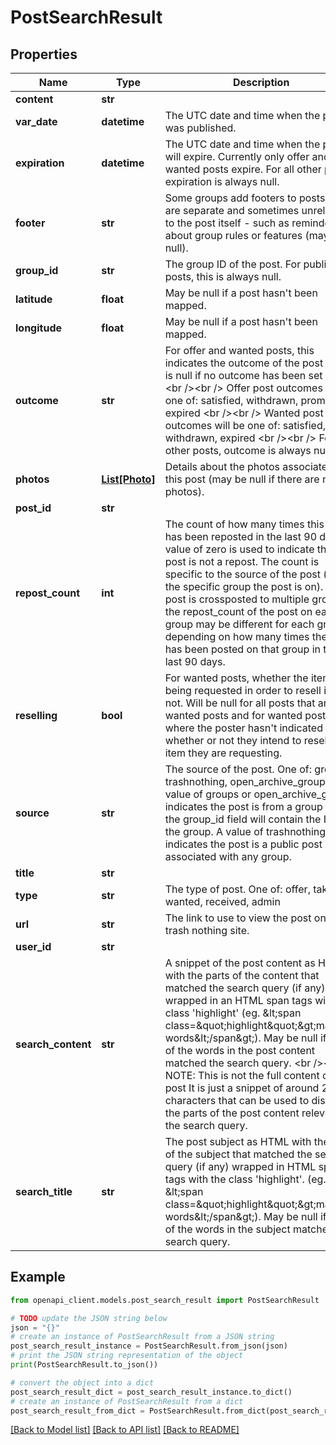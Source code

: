 # PostSearchResult


## Properties

Name | Type | Description | Notes
------------ | ------------- | ------------- | -------------
**content** | **str** |  | [optional] 
**var_date** | **datetime** | The UTC date and time when the post was published. | [optional] 
**expiration** | **datetime** | The UTC date and time when the post will expire.   Currently only offer and wanted posts expire.  For all other posts, expiration is always null.  | [optional] 
**footer** | **str** | Some groups add footers to posts that are separate and sometimes unrelated to the post itself - such as reminders about group rules or features (may be null). | [optional] 
**group_id** | **str** | The group ID of the post.  For public posts, this is always null.  | [optional] 
**latitude** | **float** | May be null if a post hasn&#39;t been mapped. | [optional] 
**longitude** | **float** | May be null if a post hasn&#39;t been mapped. | [optional] 
**outcome** | **str** | For offer and wanted posts, this indicates the outcome of the post which is null if no outcome has been set yet.   &lt;br /&gt;&lt;br /&gt; Offer post outcomes will be one of: satisfied, withdrawn, promised, expired &lt;br /&gt;&lt;br /&gt; Wanted post outcomes will be one of: satisfied, withdrawn, expired &lt;br /&gt;&lt;br /&gt; For all other posts, outcome is always null.  | [optional] 
**photos** | [**List[Photo]**](Photo.md) | Details about the photos associated with this post (may be null if there are no photos). | [optional] 
**post_id** | **str** |  | [optional] 
**repost_count** | **int** | The count of how many times this post has been reposted in the last 90 days. A value of zero is used to indicate that the post is not a repost. The count is specific to the source of the post (eg. the specific group the post is on). If a post is crossposted to multiple groups, the repost_count of the post on each group may be different for each group depending on how many times the post has been posted on that group in the last 90 days.  | [optional] 
**reselling** | **bool** | For wanted posts, whether the item is being requested in order to resell it or not. Will be null for all posts that are not wanted posts and for wanted posts where the poster hasn&#39;t indicated whether or not they intend to resell the item they are requesting.  | [optional] 
**source** | **str** | The source of the post.  One of: groups, trashnothing, open_archive_groups.  A value of groups or open_archive_groups indicates the post is from a group and the group_id field will contain the ID of the group. A value of trashnothing indicates the post is a public post not associated with any group.  | [optional] 
**title** | **str** |  | [optional] 
**type** | **str** | The type of post.  One of: offer, taken, wanted, received, admin  | [optional] 
**url** | **str** | The link to use to view the post on the trash nothing site. | [optional] 
**user_id** | **str** |  | [optional] 
**search_content** | **str** | A snippet of the post content as HTML with the parts of the content that matched the search query (if any) wrapped in an HTML span tags with the class &#39;highlight&#39; (eg. &amp;lt;span class&#x3D;\&quot;highlight\&quot;&amp;gt;matched words&amp;lt;/span&amp;gt;). May be null if none of the words in the post content matched the search query. &lt;br /&gt;&lt;br /&gt; NOTE: This is not the full content of the post  It is just a snippet of around 200 characters that can be used to display the parts of the post content relevant to the search query.  | [optional] 
**search_title** | **str** | The post subject as HTML with the parts of the subject that matched the search query (if any) wrapped in HTML span tags with the class &#39;highlight&#39;. (eg. &amp;lt;span class&#x3D;\&quot;highlight\&quot;&amp;gt;matched words&amp;lt;/span&amp;gt;). May be null if none of the words in the subject matched the search query.  | [optional] 

## Example

```python
from openapi_client.models.post_search_result import PostSearchResult

# TODO update the JSON string below
json = "{}"
# create an instance of PostSearchResult from a JSON string
post_search_result_instance = PostSearchResult.from_json(json)
# print the JSON string representation of the object
print(PostSearchResult.to_json())

# convert the object into a dict
post_search_result_dict = post_search_result_instance.to_dict()
# create an instance of PostSearchResult from a dict
post_search_result_from_dict = PostSearchResult.from_dict(post_search_result_dict)
```
[[Back to Model list]](../README.md#documentation-for-models) [[Back to API list]](../README.md#documentation-for-api-endpoints) [[Back to README]](../README.md)


